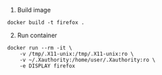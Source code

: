 
1) Build image

``` 
docker build -t firefox .
```

2) Run container

```
docker run --rm -it \
	-v /tmp/.X11-unix:/tmp/.X11-unix:ro \
	-v ~/.Xauthority:/home/user/.Xauthority:ro \
	-e DISPLAY firefox
```
